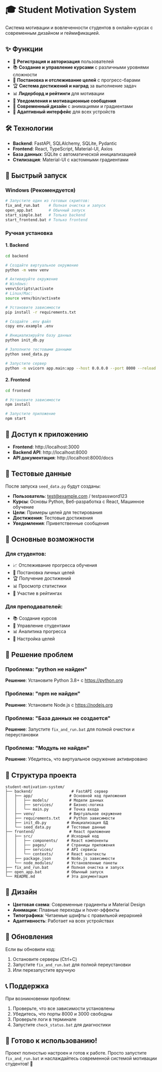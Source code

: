 # 🎓 Student Motivation System

Система мотивации и вовлеченности студентов в онлайн-курсах с современным дизайном и геймификацией.

## ✨ Функции

- 🔐 **Регистрация и авторизация** пользователей
- 📚 **Создание и управление курсами** с различными уровнями сложности
- 🎯 **Постановка и отслеживание целей** с прогресс-барами
- 🏆 **Система достижений и наград** за выполнение задач
- 📊 **Лидерборд и рейтинги** для мотивации
- 🔔 **Уведомления и мотивационные сообщения**
- 🎨 **Современный дизайн** с анимациями и градиентами
- 📱 **Адаптивный интерфейс** для всех устройств

## 🛠️ Технологии

- **Backend**: FastAPI, SQLAlchemy, SQLite, Pydantic
- **Frontend**: React, TypeScript, Material-UI, Axios
- **База данных**: SQLite с автоматической инициализацией
- **Стилизация**: Material-UI с кастомными градиентами

## 🚀 Быстрый запуск

### Windows (Рекомендуется)
```bash
# Запустите один из готовых скриптов:
fix_and_run.bat    # Полная очистка и запуск
open_app.bat       # Обычный запуск
start_simple.bat   # Только backend
start_frontend.bat # Только frontend
```

### Ручная установка

#### 1. Backend
```bash
cd backend

# Создайте виртуальное окружение
python -m venv venv

# Активируйте окружение
# Windows:
venv\Scripts\activate
# Linux/Mac:
source venv/bin/activate

# Установите зависимости
pip install -r requirements.txt

# Создайте .env файл
copy env.example .env

# Инициализируйте базу данных
python init_db.py

# Заполните тестовыми данными
python seed_data.py

# Запустите сервер
python -m uvicorn app.main:app --host 0.0.0.0 --port 8000 --reload
```

#### 2. Frontend
```bash
cd frontend

# Установите зависимости
npm install

# Запустите приложение
npm start
```

## 📱 Доступ к приложению

- **Frontend**: http://localhost:3000
- **Backend API**: http://localhost:8000
- **API документация**: http://localhost:8000/docs

## 👤 Тестовые данные

После запуска `seed_data.py` будут созданы:

- **Пользователь**: test@example.com / testpassword123
- **Курсы**: Основы Python, Веб-разработка с React, Машинное обучение
- **Цели**: Примеры целей для тестирования
- **Достижения**: Тестовые достижения
- **Уведомления**: Приветственные сообщения

## 🎯 Основные возможности

### Для студентов:
- 📈 Отслеживание прогресса обучения
- 🎯 Постановка личных целей
- 🏆 Получение достижений
- 📊 Просмотр статистики
- 🏅 Участие в рейтингах

### Для преподавателей:
- 📚 Создание курсов
- 👥 Управление студентами
- 📊 Аналитика прогресса
- 🎯 Настройка целей

## 🔧 Решение проблем

### Проблема: "python не найден"
**Решение**: Установите Python 3.8+ с https://python.org

### Проблема: "npm не найден"
**Решение**: Установите Node.js с https://nodejs.org

### Проблема: "База данных не создается"
**Решение**: Запустите `fix_and_run.bat` для полной очистки и переустановки

### Проблема: "Модуль не найден"
**Решение**: Убедитесь, что виртуальное окружение активировано

## 📁 Структура проекта

```
student-motivation-system/
├── backend/                 # FastAPI сервер
│   ├── app/                # Основной код приложения
│   │   ├── models/         # Модели данных
│   │   ├── services/       # Бизнес-логика
│   │   └── main.py         # Точка входа
│   ├── venv/               # Виртуальное окружение
│   ├── requirements.txt    # Python зависимости
│   ├── init_db.py         # Инициализация БД
│   └── seed_data.py       # Тестовые данные
├── frontend/               # React приложение
│   ├── src/               # Исходный код
│   │   ├── components/    # React компоненты
│   │   ├── pages/         # Страницы приложения
│   │   ├── services/      # API сервисы
│   │   └── contexts/      # React контексты
│   ├── package.json       # Node.js зависимости
│   └── node_modules/      # Установленные пакеты
├── fix_and_run.bat        # Полная очистка и запуск
├── open_app.bat           # Обычный запуск
└── README.md              # Эта документация
```

## 🎨 Дизайн

- **Цветовая схема**: Современные градиенты и Material Design
- **Анимации**: Плавные переходы и hover-эффекты
- **Типографика**: Читаемые шрифты с правильной иерархией
- **Адаптивность**: Работает на всех устройствах

## 🔄 Обновления

Если вы обновили код:
1. Остановите серверы (Ctrl+C)
2. Запустите `fix_and_run.bat` для полной переустановки
3. Или перезапустите вручную

## 📞 Поддержка

При возникновении проблем:
1. Проверьте, что все зависимости установлены
2. Убедитесь, что порты 8000 и 3000 свободны
3. Проверьте логи в терминале
4. Запустите `check_status.bat` для диагностики

## 🎉 Готово к использованию!

Проект полностью настроен и готов к работе. Просто запустите `fix_and_run.bat` и наслаждайтесь современной системой мотивации студентов! 🚀
